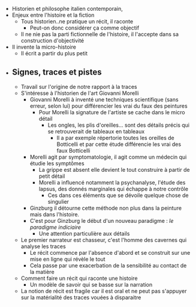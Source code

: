 - Historien et philosophe italien contemporain,
- Enjeux entre l'histoire et la fiction
	- Tous historien..ne pratique un récit, il raconte
		- Peut-on donc considérer ça comme objectif
	- Il ne nie pas la parti fictionnelle de l'histoire, il l'accepte dans sa construction d'objectivité
- Il invente la micro-histoire
	- Il écrit a partir du plus petit
- ## Signes, traces et pistes
	- Travail sur l'origine de notre rapport à la traces
	- S'intéresse à l'historien de l'art Giovanni Morelli
		- Giovanni Morelli à inventé une techniques scientifique (sans erreur, selon lui) pour différencier les vrai du faux des peintures
			- Pour Morelli la signature de l'artiste se cache dans le micro détail
				- Les ongles, les plis d'oreilles... sont des détails précis qui se retrouverait de tableaux en tableaux
					- Il a par exemple répertorie toutes les oreilles de Botticelli et par cette étude différencie les vrai des faux Botticelli
		- Morelli agit par symptomatologie, il agit comme un médecin qui étudie les symptômes
			- La grippe est absent elle devient le tout construire à partir de petit détail
			- Morelli a influencé notamment la psychanalyse, l'étude des lapsus, des donnés marginales qui échappe à notre contrôle
				- Ces dans ces éléments que se dévoile quelque chose de singulier
		- Ginzburg il détourne cette méthode non plus dans la peinture mais dans l'histoire.
		- C'est pour Ginzburg le début d'un nouveau paradigme : *le paradigme indiciaire*
			- Une attention particulière aux détails
	- Le premier narrateur est chasseur, c'est l'homme des cavernes qui analyse les traces
		- Le récit commence par l'absence d'abord et se construit sur une mise en ligne qui révèle le tout
		- Cela passe par une exacerbation de la sensibilité au contact de la matière
	- Comment faire un récit qui raconte une histoire
		- Un modèle de savoir qui se basse sur la narration
	- La notion de récit est fragile car il est oral et ne peut pas s'appuyer sur la matérialité des traces vouées à disparaitre